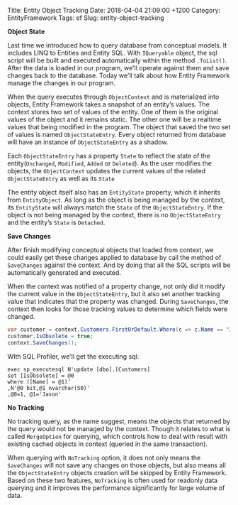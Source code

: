 Title: Entity Object Tracking
Date: 2018-04-04 21:09:00 +1200
Category: EntityFramework
Tags: ef
Slug: entity-object-tracking

**Object State**

Last time we introduced how to query database from conceptual models. It includes LINQ to Entities and Entity SQL. With `IQueryable` object, the sql script will be built and executed automatically within the method `.ToList()`. After the data is loaded in our program, we'll operate against them and save changes back to the database. Today we'll talk about how Entity Framework manage the changes in our program.

When the query executes through `ObjectContext` and is materialized into objects, Entity Framework takes a snapshot of an entity’s values. The context stores two set of values of the entity. One of them is the original values of the object and it remains static. The other one will be a realtime values that being modified in the program. The object that saved the two set of values is named `ObjectStateEntry`. Every object returned from database will have an instance of `ObjectStateEntry` as a shadow.

Each `ObjectStateEntry` has a property `State` to reflect the state of the entity(`Unchanged`, `Modified`, `Added` or `Deleted`). As the user modifies the objects, the `ObjectContext` updates  the  current  values  of  the  related  `ObjectStateEntry`  as  well  as  its `State`

The entity object  itself  also has an `EntityState` property, which it inherits from `EntityObject`. As long as the object is being managed by the context, its `EntityState` will always match the `State` of the `ObjectStateEntry`. If the object is not being managed by the context, there is no `ObjectStateEntry` and the entity’s `State` is `Detached`.

**Save Changes**

After finish modifying conceptual objects that loaded from context, we could easily get these changes applied to database by call the method of `SaveChanges` against the context. And by doing that all the SQL scripts will be automatically generated and executed.

When the context was notified of a property change, not only did it modify the current value in the `ObjectStateEntry`, but it also set another tracking value that indicates that the property was changed. During `SaveChanges`, the context then looks for those tracking values to determine which fields were changed.

```csharp
var customer = context.Customers.FirstOrDefault.Where(c => c.Name == "Jason");
customer.IsObsolete = true;
context.SaveChanges();
```

WIth SQL Profiler, we'll get the executing sql:

```
exec sp_executesql N'update [dbo].[Customers]
set [IsObsolete] = @0
where ([Name] = @1)'
,N'@0 bit,@1 nvarchar(50)'
,@0=1, @1='Jason'
```

**No Tracking**

No tracking query, as the name suggest, means the objects that returned by the query would not be managed by the context. Though it relates to what is called `MergeOption` for querying, which controls how to deal with result with existing cached objects in context (queried in the same transaction).

When querying with `NoTracking` option, it does not only means the `SaveChanges` will not save any changes on those objects, but also means all the `ObjectStateEntry` objects creation will be skipped by Entity Framework. Based on these two features, `NoTracking` is often used for readonly data querying and it improves the performance significantly for large volume of data.
